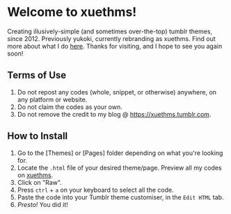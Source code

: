 # Welcome to xuethms!
Creating illusively-simple (and sometimes over-the-top) tumblr themes, since 2012. Previously yukoki, currently rebranding as xuethms. Find out more about what I do [here](https://www.xuethms.tumblr.com). Thanks for visiting, and I hope to see you again soon!

## Terms of Use
1. Do not repost any codes (whole, snippet, or otherwise) anywhere, on any platform or website.
2. Do not claim the codes as your own.
3. Do not remove the credit to my blog @ https://xuethms.tumblr.com.

## How to Install
1. Go to the [Themes] or [Pages] folder depending on what you're looking for.
2. Locate the `.html` file of your desired theme/page. Preview all my codes on [xuethms](https://www.xuethms.tumblr.com/tagged/codes-by-xue).
3. Click on "Raw".
4. Press `ctrl` + `a` on your keyboard to select all the code.
5. Paste the code into your Tumblr theme customiser, in the `Edit HTML` tab.
6. *Presto!* You did it!
